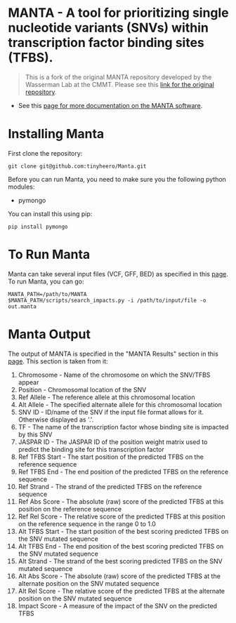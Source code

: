 # MANTA - A tool for prioritizing single nucleotide variants (SNVs) within transcription factor binding sites (TFBS). 

> This is a fork of the original MANTA repository developed by the Wasserman Lab at the CMMT. Please see this [link for the original repository](https://github.com/wassermanlab/Manta).

* See this [page for more documentation on the MANTA software](http://manta.cmmt.ubc.ca/manta/help.html).

# Installing Manta

First clone the repository:

```
git clone git@github.com:tinyheero/Manta.git
```

Before you can run Manta, you need to make sure you the following python modules:

* pymongo

You can install this using pip:

```
pip install pymongo
```

# To Run Manta

Manta can take several input files (VCF, GFF, BED) as specified in this [page](http://manta.cmmt.ubc.ca/manta/help.html). To run Manta, you can go:

```
MANTA_PATH=/path/to/MANTA
$MANTA_PATH/scripts/search_impacts.py -i /path/to/input/file -o out.manta
```

# Manta Output

The output of MANTA is specified in the "MANTA Results" section in this [page](http://manta.cmmt.ubc.ca/manta/help.html). This section is taken from it:

1. Chromosome - Name of the chromosome on which the SNV/TFBS appear
1. Position - Chromosomal location of the SNV
1. Ref Allele - The reference allele at this chromosomal location
1. Alt Allele - The specified alternate allele for this chromosomal location
1. SNV ID - ID/name of the SNV if the input file format allows for it. Otherwise displayed as '.'.
1. TF - The name of the transcription factor whose binding site is impacted by this SNV
1. JASPAR ID - The JASPAR ID of the position weight matrix used to predict the binding site for this transcription factor
1. Ref TFBS Start - The start position of the predicted TFBS on the reference sequence
1. Ref TFBS End - The end position of the predicted TFBS on the reference sequence
1. Ref Strand - The strand of the predicted TFBS on the reference sequence
1. Ref Abs Score - The absolute (raw) score of the predicted TFBS at this position on the reference sequence
1. Ref Rel Score - The relative score of the predicted TFBS at this position on the reference sequence in the range 0 to 1.0
1. Alt TFBS Start - The start position of the best scoring predicted TFBS on the SNV mutated sequence
1. Alt TFBS End - The end position of the best scoring predicted TFBS on the SNV mutated sequence
1. Alt Strand - The strand of the best scoring predicted TFBS on the SNV mutated sequence
1. Alt Abs Score - The absolute (raw) score of the predicted TFBS at the alternate position on the SNV mutated sequence
1. Alt Rel Score - The relative score of the predicted TFBS at the alternate position on the SNV mutated sequence
1. Impact Score - A measure of the impact of the SNV on the predicted TFBS
